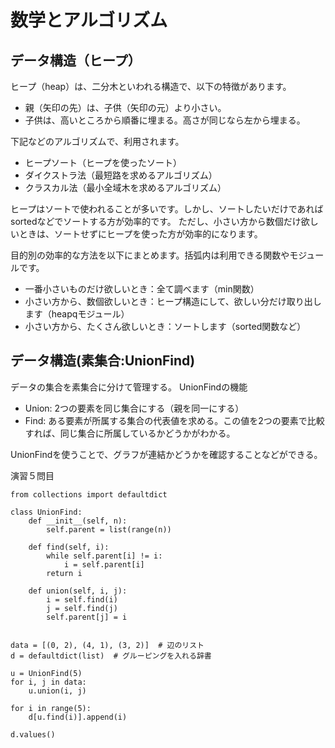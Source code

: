 # 数学とアルゴリズム

## データ構造（ヒープ）

ヒープ（heap）は、二分木といわれる構造で、以下の特徴があります。
- 親（矢印の先）は、子供（矢印の元）より小さい。
- 子供は、高いところから順番に埋まる。高さが同じなら左から埋まる。

下記などのアルゴリズムで、利用されます。
- ヒープソート（ヒープを使ったソート）
- ダイクストラ法（最短路を求めるアルゴリズム）
- クラスカル法（最小全域木を求めるアルゴリズム）

ヒープはソートで使われることが多いです。しかし、ソートしたいだけであればsortedなどでソートする方が効率的です。
ただし、小さい方から数個だけ欲しいときは、ソートせずにヒープを使った方が効率的になります。

目的別の効率的な方法を以下にまとめます。括弧内は利用できる関数やモジュールです。

- 一番小さいものだけ欲しいとき：全て調べます（min関数）
- 小さい方から、数個欲しいとき：ヒープ構造にして、欲しい分だけ取り出します（heapqモジュール）
- 小さい方から、たくさん欲しいとき：ソートします（sorted関数など）


## データ構造(素集合:UnionFind)

データの集合を素集合に分けて管理する。
UnionFindの機能
- Union: 2つの要素を同じ集合にする（親を同一にする）
- Find: ある要素が所属する集合の代表値を求める。この値を2つの要素で比較すれば、同じ集合に所属しているかどうかがわかる。

UnionFindを使うことで、グラフが連結かどうかを確認することなどができる。

演習５問目
```
from collections import defaultdict

class UnionFind:
    def __init__(self, n):
        self.parent = list(range(n))

    def find(self, i):
        while self.parent[i] != i:
            i = self.parent[i]
        return i

    def union(self, i, j):
        i = self.find(i)
        j = self.find(j)
        self.parent[j] = i


data = [(0, 2), (4, 1), (3, 2)]  # 辺のリスト
d = defaultdict(list)  # グルーピングを入れる辞書
```

```
u = UnionFind(5)
for i, j in data:
    u.union(i, j)

for i in range(5):
    d[u.find(i)].append(i)

d.values()
```

